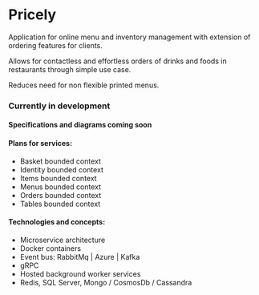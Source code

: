 # Pricely

Application for online menu and inventory management with extension of ordering features for clients.

Allows for contactless and effortless orders of drinks and foods in restaurants through simple use case.

Reduces need for non flexible printed menus.

### Currently in development 
#### Specifications and diagrams coming soon

#### Plans for services:
* Basket bounded context
* Identity bounded context
* Items bounded context
* Menus bounded context
* Orders bounded context
* Tables bounded context

#### Technologies and concepts:
* Microservice architecture
* Docker containers
* Event bus: RabbitMq | Azure | Kafka
* gRPC 
* Hosted background worker services
* Redis, SQL Server, Mongo / CosmosDb / Cassandra 

